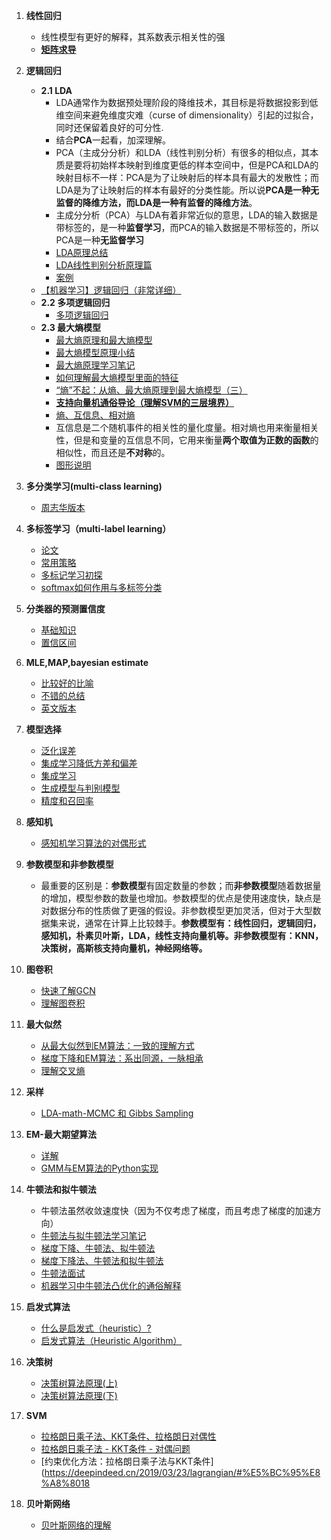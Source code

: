 1. **线性回归**
    - 线性模型有更好的解释，其系数表示相关性的强
    - [**矩阵求导**](<https://zhuanlan.zhihu.com/p/24709748>)

2. **逻辑回归**
    - **2.1 LDA**
        + LDA通常作为数据预处理阶段的降维技术，其目标是将数据投影到低维空间来避免维度灾难（curse of dimensionality）引起的过拟合，同时还保留着良好的可分性.
        + 结合**PCA**一起看，加深理解。
        + PCA（主成分分析）和LDA（线性判别分析）有很多的相似点，其本质是要将初始样本映射到维度更低的样本空间中，但是PCA和LDA的映射目标不一样：PCA是为了让映射后的样本具有最大的发散性；而LDA是为了让映射后的样本有最好的分类性能。所以说**PCA是一种无监督的降维方法，而LDA是一种有监督的降维方法**。
        + 主成分分析（PCA）与LDA有着非常近似的意思，LDA的输入数据是带标签的，是一种**监督学习**，而PCA的输入数据是不带标签的，所以PCA是一种**无监督学习**
        + [LDA原理总结](<https://www.cnblogs.com/pinard/p/6244265.html>)
        + [LDA线性判别分析原理篇](<https://zhuanlan.zhihu.com/p/27899927>)
        + [案例](<https://flashgene.com/archives/26694.html>)
    - [【机器学习】逻辑回归（非常详细）](https://zhuanlan.zhihu.com/p/74874291)
    - **2.2 多项逻辑回归**
        + [多项逻辑回归](https://blog.csdn.net/pxhdky/article/details/83050712)
    - **2.3 最大熵模型**
        + [最大熵原理和最大熵模型](https://www.hrwhisper.me/machine-learning-maximum-entropy-model/)
        + [最大熵模型原理小结](https://www.cnblogs.com/pinard/p/6093948.html)
        + [最大熵原理学习笔记](https://blog.csdn.net/itplus/article/details/26550597)
        + [如何理解最大熵模型里面的特征](https://www.zhihu.com/question/24094554/answer/108271031)
        + [“熵”不起：从熵、最大熵原理到最大熵模型（三）](https://spaces.ac.cn/archives/3567)
        + [**支持向量机通俗导论（理解SVM的三层境界）**](https://blog.csdn.net/v_july_v/article/details/7624837)
        + [熵、互信息、相对熵](https://zhuanlan.zhihu.com/p/36192699)
        + 互信息是二个随机事件的相关性的量化度量。相对熵也用来衡量相关性，但是和变量的互信息不同，它用来衡量**两个取值为正数的函数**的相似性，而且还是**不对称**的。
        + [图形说明](https://blog.csdn.net/qq_22238533/article/details/77774223)

3. **多分类学习(multi-class learning)**
    - [周志华版本](http://next.uuzdaisuki.com/2018/07/26/%E6%9C%BA%E5%99%A8%E5%AD%A6%E4%B9%A0-7-%E2%80%94%E2%80%94%E5%A4%9A%E5%88%86%E7%B1%BB%E5%AD%A6%E4%B9%A0/)
    
4. **多标签学习（multi-label learning）**
    + [论文](https://ieeexplore.ieee.org/stamp/stamp.jsp?arnumber=6471714)
    + [常用策略](https://www.zhihu.com/question/35486862)
    + [多标记学习初探](https://www.jianshu.com/p/218f2a3930f2)
    + [softmax如何作用与多标签分类](https://www.zhihu.com/question/36031920)
    
5. **分类器的预测置信度**
    + [基础知识](https://zhuanlan.zhihu.com/p/37847495)
    + [置信区间](https://www.zhihu.com/question/26419030)
    
6. **MLE,MAP,bayesian estimate**
    + [比较好的比喻](https://zhuanlan.zhihu.com/p/37215276)
    + [不错的总结](http://noahsnail.com/2018/05/17/2018-05-17-%E8%B4%9D%E5%8F%B6%E6%96%AF%E4%BC%B0%E8%AE%A1%E3%80%81%E6%9C%80%E5%A4%A7%E4%BC%BC%E7%84%B6%E4%BC%B0%E8%AE%A1%E3%80%81%E6%9C%80%E5%A4%A7%E5%90%8E%E9%AA%8C%E6%A6%82%E7%8E%87%E4%BC%B0%E8%AE%A1/)
    + [英文版本](https://towardsdatascience.com/mle-map-and-bayesian-inference-3407b2d6d4d9)
7. **模型选择**
    + [泛化误差](http://www.huaxiaozhuan.com/%E7%BB%9F%E8%AE%A1%E5%AD%A6%E4%B9%A0/chapters/9_model_selection.html)
    + [集成学习降低方差和偏差](https://www.zhihu.com/question/26760839)
    + [集成学习](https://www.cnblogs.com/stream886/p/10506793.html)
    + [生成模型与判别模型](https://blog.csdn.net/zouxy09/article/details/8195017)
    + [精度和召回率](https://www.zhihu.com/question/19645541)
    
8. **感知机**
    + [感知机学习算法的对偶形式](https://www.zhihu.com/question/26526858)
    
9. **参数模型和非参数模型**
    + 最重要的区别是：**参数模型**有固定数量的参数；而**非参数模型**随着数据量的增加，模型参数的数量也增加。参数模型的优点是使用速度快，缺点是对数据分布的性质做了更强的假设。非参数模型更加灵活，但对于大型数据集来说，通常在计算上比较棘手。**参数模型有：线性回归，逻辑回归，感知机，朴素贝叶斯，LDA，线性支持向量机等。非参数模型有：KNN，决策树，高斯核支持向量机，神经网络等。**

10. **图卷积**
    - [快速了解GCN](https://blog.csdn.net/u011537121/article/details/81542991)
    - [理解图卷积](https://www.zhihu.com/question/54504471)

11. **最大似然**
    - [从最大似然到EM算法：一致的理解方式](https://kexue.fm/archives/5239)
    - [梯度下降和EM算法：系出同源，一脉相承](https://kexue.fm/archives/4277)
    - [理解交叉熵](https://juejin.im/post/5b28bd26f265da59bb0cc8f6)
    
12. **采样**
    - [LDA-math-MCMC 和 Gibbs Sampling](https://cosx.org/2013/01/lda-math-mcmc-and-gibbs-sampling/)
    
13. **EM-最大期望算法**
    - [详解](http://www.csuldw.com/2015/12/02/2015-12-02-EM-algorithms/#%E4%BA%8C%E3%80%81Jensen%E4%B8%8D%E7%AD%89%E5%BC%8F)
    - [GMM与EM算法的Python实现](http://sofasofa.io/tutorials/gmm_em/)

14. **牛顿法和拟牛顿法**
    + 牛顿法虽然收敛速度快（因为不仅考虑了梯度，而且考虑了梯度的加速方向）
    + [牛顿法与拟牛顿法学习笔记](https://blog.csdn.net/itplus/article/details/21896453)
    + [梯度下降、牛顿法、拟牛顿法](https://blog.csdn.net/a819825294/article/details/52172463)
    + [梯度下降法、牛顿法和拟牛顿法](https://zhuanlan.zhihu.com/p/37524275)
    + [牛顿法面试](https://zhuanlan.zhihu.com/p/31229539)
    + [机器学习中牛顿法凸优化的通俗解释](https://juejin.im/post/5b32e6ee6fb9a00e4e47c1c7)
    
15. **启发式算法**
    + [什么是启发式（heuristic）?](https://www.cnblogs.com/p2pstream/archive/2009/04/09/1432270.html)
    + [启发式算法（Heuristic Algorithm）](https://blog.csdn.net/u010159842/article/details/75530645)

16. **决策树**
    + [决策树算法原理(上)](https://www.cnblogs.com/pinard/p/6050306.html)
    + [决策树算法原理(下)](https://www.cnblogs.com/pinard/p/6053344.html)

17. **SVM**
    + [拉格朗日乘子法、KKT条件、拉格朗日对偶性](https://blog.csdn.net/sinat_17496535/article/details/52103852)
    + [拉格朗日乘子法 - KKT条件 - 对偶问题](https://www.cnblogs.com/massquantity/p/10807311.html)
    + [约束优化方法：拉格朗日乘子法与KKT条件](https://deepindeed.cn/2019/03/23/lagrangian/#%E5%BC%95%E8%A8%8018

18. **贝叶斯网络**
    + [贝叶斯网络的理解](https://www.cnblogs.com/mantch/p/11179933.html)

